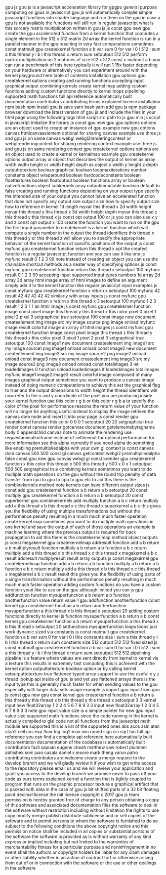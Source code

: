 gpu js gpu js is a javascript acceleration library for gpgpu general purpose computing on gpus in javascript gpu js will automatically compile simple javascript functions into shader language and run them on the gpu in case a gpu is not available the functions will still run in regular javascript what is this sorcery matrix multiplication written in gpu js js const gpu new gpu create the gpu accelerated function from a kernel function that computes a single element in the 512 x 512 matrix 2d array the kernel function is run in a parallel manner in the gpu resulting in very fast computations sometimes const matmult gpu createkernel function a b var sum 0 for var i 0 i 512 i sum a this thread y i b i this thread x return sum setoutput 512 512 perform matrix multiplication on 2 matrices of size 512 x 512 const c matmult a b you can run a benchmark of this here typically it will run 1 15x faster depending on your hardware or alternatively you can experiment around with the kernel playground here table of contents installation gpu options gpu createkernel options creating and running functions accepting input graphical output combining kernels create kernel map adding custom functions adding custom functions directly to kernel loops pipelining supported math functions full api reference automatically built documentation contributors contributing terms explained license installation npm bash npm install gpu js save yarn bash yarn add gpu js npm package browser download the latest version of gpu js and include the files in your html page using the following tags html script src path to js gpu min js script in javascript initialize the library js const gpu new gpu gpu options options are an object used to create an instance of gpu example new gpu options canvas htmlcanvaselement optional for sharing canvas example use three js and gpu js on same canvas webgl webgl2renderingcontext or webglrenderingcontext for sharing rendering context example use three js and gpu js on same rendering context gpu createkernel options options are an object used to create a kernel or kernelmap example gpu createkernel options output array or object that describes the output of kernel as array width width height or width height depth as object x width y height z depth outputtotexture boolean graphical boolean loopmaxiterations number constants object wraparound boolean hardcodeconstants boolean floattextures boolean floatoutput boolean functions array or boolean nativefunctions object subkernels array outputimmutable boolean default to false creating and running functions depending on your output type specify the intended size of your output you cannot have an accelerated function that does not specify any output size output size how to specify output size how to reference in kernel 1d length myvar this thread x 2d width height myvar this thread y this thread x 3d width height depth myvar this thread z this thread y this thread x js const opt output 100 or js you can also use x y and z const opt output x 100 create the function you want to run on the gpu the first input parameter to createkernel is a kernel function which will compute a single number in the output the thread identifiers this thread x this thread y or this thread z will allow you to specify the appropriate behavior of the kernel function at specific positions of the output js const myfunc gpu createkernel function return this thread x opt the created function is a regular javascript function and you can use it like one js myfunc result 0 1 2 3 99 note instead of creating an object you can use the chainable shortcut methods as a neater way of specifying options js const myfunc gpu createkernel function return this thread x setoutput 100 myfunc result 0 1 2 3 99 accepting input supported input types numbers 1d array 2d array 3d array html image array of html images to define an argument simply add it to the kernel function like regular javascript input examples js const myfunc gpu createkernel function x return x setoutput 100 myfunc 42 result 42 42 42 42 42 similarly with array inputs js const myfunc gpu createkernel function x return x this thread x 3 setoutput 100 myfunc 1 2 3 result 1 2 3 1 1 an html image js const myfunc gpu createkernel function image const pixel image this thread y this thread x this color pixel 0 pixel 1 pixel 2 pixel 3 setgraphical true setoutput 100 const image new document createelement img image src my image source png image onload myfunc image result colorful image an array of html images js const myfunc gpu createkernel function image const pixel image this thread z this thread y this thread x this color pixel 0 pixel 1 pixel 2 pixel 3 setgraphical true setoutput 100 const image1 new document createelement img image1 src my image source1 png image1 onload onload const image2 new document createelement img image2 src my image source2 png image2 onload onload const image3 new document createelement img image3 src my image source3 png image3 onload onload const totalimages 3 let loadedimages 0 function onload loadedimages if loadedimages totalimages myfunc image1 image2 image3 result colorful image composed of many images graphical output sometimes you want to produce a canvas image instead of doing numeric computations to achieve this set the graphical flag to true and the output dimensions to width height the thread identifiers will now refer to the x and y coordinate of the pixel you are producing inside your kernel function use this color r g b or this color r g b a to specify the color of the pixel for performance reasons the return value of your function will no longer be anything useful instead to display the image retrieve the canvas dom node and insert it into your page js const render gpu createkernel function this color 0 0 0 1 setoutput 20 20 setgraphical true render const canvas render getcanvas document getelementsbytagname body 0 appendchild canvas note to animate the rendering use requestanimationframe instead of settimeout for optimal performance for more information see this alpha currently if you need alpha do something like enabling premultipliedalpha with your own gl context js const canvas dom canvas 500 500 const gl canvas getcontext webgl2 premultipliedalpha false const gpu new gpu canvas webgl gl const krender gpu createkernel function x this color this thread x 500 this thread y 500 x 0 x 1 setoutput 500 500 setgraphical true combining kernels sometimes you want to do multiple math operations on the gpu without the round trip penalty of data transfer from cpu to gpu to cpu to gpu etc to aid this there is the combinekernels method note kernels can have different output sizes js const add gpu createkernel function a b return a b setoutput 20 const multiply gpu createkernel function a b return a b setoutput 20 const superkernel gpu combinekernels add multiply function a b c return multiply add a this thread x b this thread x c this thread x superkernel a b c this gives you the flexibility of using multiple transformations but without the performance penalty resulting in a much much much faster operation create kernel map sometimes you want to do multiple math operations in one kernel and save the output of each of those operations an example is machine learning where the previous output is required for back propagation to aid this there is the createkernelmap method object outputs js const megakernel gpu createkernelmap addresult function add a b return a b multiplyresult function multiply a b return a b function a b c return multiply add a this thread x b this thread x c this thread x megakernel a b c result addresult multiplyresult result array outputs js const megakernel gpu createkernelmap function add a b return a b function multiply a b return a b function a b c return multiply add a this thread x b this thread x c this thread x megakernel a b c result result this gives you the flexibility of using parts of a single transformation without the performance penalty resulting in much much much faster operation adding custom functions do you have a custom function youd like to use on the gpu although limited you can js gpu addfunction function mysuperfunction a b return a b function anotherfunction value return value 1 gpu addfunction anotherfunction const kernel gpu createkernel function a b return anotherfunction mysuperfunction a this thread x b this thread x setoutput 20 adding custom functions directly to kernel js function mysuperfunction a b return a b const kernel gpu createkernel function a b return mysuperfunction a this thread x b this thread x setoutput 20 setfunctions mysuperfunction loops loops just work dynamic sized via constants js const matmult gpu createkernel function a b var sum 0 for var i 0 i this constants size i sum a this thread y i b i this thread x return sum constants size 512 output 512 512 fixed sized js const matmult gpu createkernel function a b var sum 0 for var i 0 i 512 i sum a this thread y i b i this thread x return sum setoutput 512 512 pipelining pipeline is a feature where values are sent directly from kernel to kernel via a texture this results in extremely fast computing this is achieved with the kernel option outputtotexture boolean option or by calling kernel setoutputtotexture true flattened typed array support to use the useful x y z thread lookup api inside of gpu js and yet use flattened arrays there is the input type this is generally much faster for when sending values to the gpu especially with larger data sets usage example js import gpu input from gpu js const gpu new gpu const kernel gpu createkernel function a b return a this thread y this thread x b this thread y this thread x setoutput 3 3 kernel input new float32array 1 2 3 4 5 6 7 8 9 3 3 input new float32array 1 2 3 4 5 6 7 8 9 3 3 note gpu input value size is a simple pointer for new gpu input value size supported math functions since the code running in the kernel is actually compiled to glsl code not all functions from the javascript math module are supported this is a list of the supported ones abs acos asin atan atan2 ceil cos exp floor log log2 max min round sign sin sqrt tan full api reference you can find a complete api reference here automatically built documentation documentation of the codebase is automatically built contributors fazli sapuan eugene cheah matthew saw robert plummer abhishek soni juan cazala daniel x moore mark theng varun patro contributing contributors are welcome create a merge request to the develop branch and we will gladly review it if you wish to get write access to the repository please email us and we will review your application and grant you access to the develop branch we promise never to pass off your code as ours terms explained kernel a function that is tightly coupled to program that runs on the graphic processor texture a graphical artifact that is packed with data in the case of gpu js bit shifted parts of a 32 bit floating point decimal license the mit license copyright c 2017 gpu js team permission is hereby granted free of charge to any person obtaining a copy of this software and associated documentation files the software to deal in the software without restriction including without limitation the rights to use copy modify merge publish distribute sublicense and or sell copies of the software and to permit persons to whom the software is furnished to do so subject to the following conditions the above copyright notice and this permission notice shall be included in all copies or substantial portions of the software the software is provided as is without warranty of any kind express or implied including but not limited to the warranties of merchantability fitness for a particular purpose and noninfringement in no event shall the authors or copyright holders be liable for any claim damages or other liability whether in an action of contract tort or otherwise arising from out of or in connection with the software or the use or other dealings in the software